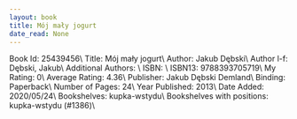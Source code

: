 ```yaml
---
layout: book
title: Mój mały jogurt
date_read: None
---
```


Book Id: 25439456\ 
Title: Mój mały jogurt\ 
Author: Jakub Dębski\ 
Author l-f: Dębski, Jakub\ 
Additional Authors: \ 
ISBN: \ 
ISBN13: 9788393705719\ 
My Rating: 0\ 
Average Rating: 4.36\ 
Publisher: Jakub Dębski Demland\ 
Binding: Paperback\ 
Number of Pages: 24\ 
Year Published: 2013\ 
Date Added: 2020/05/24\ 
Bookshelves: kupka-wstydu\ 
Bookshelves with positions: kupka-wstydu (#1386)\ 

